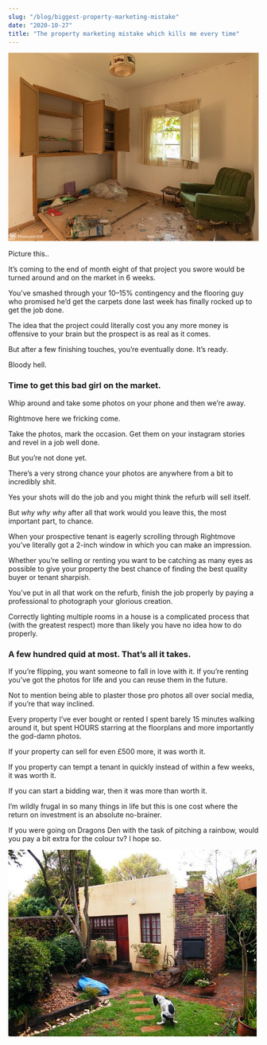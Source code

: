 ```yaml
---
slug: "/blog/biggest-property-marketing-mistake"
date: "2020-10-27"
title: "The property marketing mistake which kills me every time"
---
```


![Estate agent photo of a messy room with all the cupboards open](../images/agent-photos.jpg)

Picture this..

It’s coming to the end of month eight of that project you swore would be turned around and on the market in 6 weeks.

You’ve smashed through your 10–15% contingency and the flooring guy who promised he’d get the carpets done last week has finally rocked up to get the job done.

The idea that the project could literally cost you any more money is offensive to your brain but the prospect is as real as it comes.

But after a few finishing touches, you’re eventually done. It’s ready.

Bloody hell.

### Time to get this bad girl on the market.

Whip around and take some photos on your phone and then we’re away.

Rightmove here we fricking come.

Take the photos, mark the occasion. Get them on your instagram stories and revel in a job well done.

But you’re not done yet.

There’s a very strong chance your photos are anywhere from a bit to incredibly shit.

Yes your shots will do the job and you might think the refurb will sell itself.

But _why why why_ after all that work would you leave this, the most important part, to chance.

When your prospective tenant is eagerly scrolling through Rightmove you’ve literally got a 2-inch window in which you can make an impression.

Whether you’re selling or renting you want to be catching as many eyes as possible to give your property the best chance of finding the best quality buyer or tenant sharpish.

You’ve put in all that work on the refurb, finish the job properly by paying a professional to photograph your glorious creation.

Correctly lighting multiple rooms in a house is a complicated process that (with the greatest respect) more than likely you have no idea how to do properly.

### A few hundred quid at most. That’s all it takes.

If you’re flipping, you want someone to fall in love with it. If you’re renting you’ve got the photos for life and you can reuse them in the future.

Not to mention being able to plaster those pro photos all over social media, if you’re that way inclined.

Every property I’ve ever bought or rented I spent barely 15 minutes walking around it, but spent HOURS starring at the floorplans and more importantly the god-damn photos.

If your property can sell for even £500 more, it was worth it.

If you property can tempt a tenant in quickly instead of within a few weeks, it was worth it.

If you can start a bidding war, then it was more than worth it.

I’m wildly frugal in so many things in life but this is one cost where the return on investment is an absolute no-brainer.

If you were going on Dragons Den with the task of pitching a rainbow, would you pay a bit extra for the colour tv? I hope so.

![Exterior property marketing photo which includes a dog pooping on the lawn](../images/dog-lawn.jpeg)
